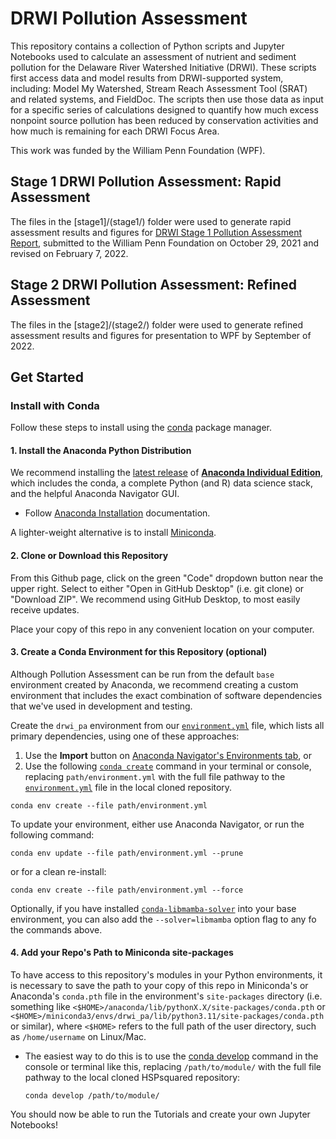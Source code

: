# DRWI Pollution Assessment

This repository contains a collection of Python scripts and Jupyter Notebooks used to calculate an assessment of nutrient and sediment pollution for the Delaware River Watershed Initiative (DRWI). These scripts first access data and model results from DRWI-supported system, including: Model My Watershed, Stream Reach Assessment Tool (SRAT) and related systems, and FieldDoc. The scripts then use those data as input for a specific series of calculations designed to quantify how much excess nonpoint source pollution has been reduced by conservation activities and how much is remaining for each DRWI Focus Area.

This work was funded by the William Penn Foundation (WPF).

## Stage 1 DRWI Pollution Assessment: Rapid Assessment

The files in the [stage1]/(stage1/) folder were used to generate rapid assessment results and figures for [DRWI Stage 1 Pollution Assessment Report](https://docs.google.com/document/d/15YHDevp93MJGsngxUvodJbf7kXwgkgU4LgBXOAt35Rc/edit?usp=sharing), submitted to the William Penn Foundation on October 29, 2021 and revised on February 7, 2022.

## Stage 2 DRWI Pollution Assessment: Refined Assessment

The files in the [stage2]/(stage2/) folder were used to generate refined assessment results and figures for presentation to WPF by September of 2022.

## Get Started

### Install with Conda

Follow these steps to install using the [conda](https://docs.conda.io/en/latest/) package manager.

#### 1. Install the Anaconda Python Distribution

We recommend installing the [latest release](https://docs.anaconda.com/anaconda/reference/release-notes/) of [**Anaconda Individual Edition**](https://www.anaconda.com/distribution), which includes the conda, a complete Python (and R) data science stack, and the helpful Anaconda Navigator GUI.
- Follow [Anaconda Installation](https://docs.anaconda.com/anaconda/install/) documentation.

A lighter-weight alternative is to install [Miniconda](https://docs.conda.io/en/latest/miniconda.html).

#### 2. Clone or Download this Repository

From this Github page, click on the green "Code" dropdown button near the upper right. Select to either "Open in GitHub Desktop" (i.e. git clone) or "Download ZIP". We recommend using GitHub Desktop, to most easily receive updates.

Place your copy of this repo in any convenient location on your computer.

#### 3. Create a Conda Environment for this Repository (optional)

Although Pollution Assessment can be run from the default `base` environment created by Anaconda, we recommend creating a custom environment that includes the exact combination of software dependencies that we've used in development and testing.

Create the `drwi_pa` environment from our [`environment.yml`](environment.yml) file, which lists all primary dependencies, using one of these approaches: 
1. Use the **Import** button on [Anaconda Navigator's Environments tab](https://docs.anaconda.com/anaconda/navigator/overview/#environments-tab), or 
2. Use the following [`conda create`](https://docs.conda.io/projects/conda/en/latest/user-guide/getting-started.html#managing-environments) command in your terminal or console,  replacing `path/environment.yml` with the full file pathway to the [`environment.yml`](environment.yml) file in the local cloned repository.

```shell
conda env create --file path/environment.yml
```

To update your environment, either use Anaconda Navigator, or run the following command:  

```shell
conda env update --file path/environment.yml --prune
```

or for a clean re-install:

```shell
conda env create --file path/environment.yml --force
```

Optionally, if you have installed [`conda-libmamba-solver`](https://conda.github.io/conda-libmamba-solver/getting-started/) into your base environment, you can also add the `--solver=libmamba` option flag to any fo the commands above.


#### 4. Add your Repo's Path to Miniconda site-packages

To have access to this repository's modules in your Python environments, it is necessary to save the path to your copy of this repo in Miniconda's or Anaconda's `conda.pth` file in the environment's `site-packages` directory (i.e. something like `<$HOME>/anaconda/lib/pythonX.X/site-packages/conda.pth` or `<$HOME>/miniconda3/envs/drwi_pa/lib/python3.11/site-packages/conda.pth` or similar), where `<$HOME>` refers to the full path of the user directory, such as `/home/username` on Linux/Mac.

- The easiest way to do this is to use the [conda develop](https://docs.conda.io/projects/conda-build/en/latest/resources/commands/conda-develop.html) command in the console or terminal like this, replacing `/path/to/module/` with the full file pathway to the local cloned HSPsquared repository:

    ```console
    conda develop /path/to/module/
    ```

You should now be able to run the Tutorials and create your own Jupyter Notebooks!

